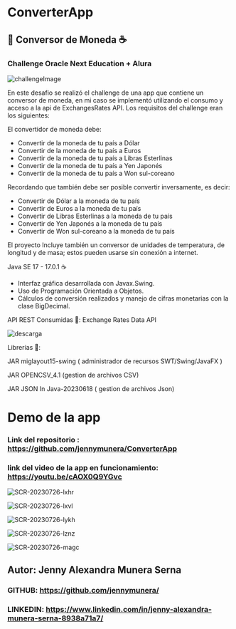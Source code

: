 # ConverterApp
## 💱 Conversor de Moneda ☕
### Challenge Oracle Next Education + Alura

![challengeImage](https://github.com/jennymunera/ConverterApp/assets/112194662/506f6e2b-a1a1-479d-9a10-9a56d1d794ca)

En este desafio se realizó el challenge de una app que contiene un conversor de moneda, en mi caso se implementó utilizando el consumo y acceso a la api de ExchangesRates API.
Los requisitos del challenge eran los siguientes: 

El convertidor de moneda debe:
  - Convertir de la moneda de tu país a Dólar
  - Convertir de la moneda de tu país  a Euros
  - Convertir de la moneda de tu país  a Libras Esterlinas
  - Convertir de la moneda de tu país  a Yen Japonés
  - Convertir de la moneda de tu país  a Won sul-coreano
    
Recordando que también debe ser posible convertir inversamente, es decir:

  - Convertir de Dólar a la moneda de tu país
  - Convertir de Euros a la moneda de tu país
  - Convertir de Libras Esterlinas a la moneda de tu país
  - Convertir de Yen Japonés a la moneda de tu país
  - Convertir de Won sul-coreano a la moneda de tu país


El proyecto Incluye también un conversor de unidades de temperatura, de longitud y de masa; estos pueden usarse sin conexión a internet.

Java SE 17 - 17.0.1 ☕

- Interfaz gráfica desarrollada con Javax.Swing.
- Uso de Programación Orientada a Objetos.
- Cálculos de conversión realizados y manejo de cifras monetarias con la clase BigDecimal.
  
API REST Consumidas 💱:
Exchange Rates Data API	

![descarga](https://github.com/jennymunera/ConverterApp/assets/112194662/3722a9b8-83d3-4f58-825a-6139066c7182)

Librerías 📖:

JAR miglayout15-swing ( administrador de recursos SWT/Swing/JavaFX )

JAR OPENCSV_4.1 (gestion de archivos CSV)

JAR JSON In Java-20230618 ( gestion de archivos Json)

# Demo de la app 
### Link del repositorio : https://github.com/jennymunera/ConverterApp
### link del video de la app en funcionamiento: https://youtu.be/cAOX0Q9YGvc

![SCR-20230726-lxhr](https://github.com/jennymunera/ConverterApp/assets/112194662/8cf2f96c-b471-43a1-967a-729800570ffd)

![SCR-20230726-lxvl](https://github.com/jennymunera/ConverterApp/assets/112194662/73629c1f-e9e4-432d-8bd0-99cc35e0fdbb)

![SCR-20230726-lykh](https://github.com/jennymunera/ConverterApp/assets/112194662/70f25db3-7b56-4cc4-873e-dbfdc4e53656)

![SCR-20230726-lznz](https://github.com/jennymunera/ConverterApp/assets/112194662/e69bcc96-cd42-4271-a23c-892f6a370730)

![SCR-20230726-magc](https://github.com/jennymunera/ConverterApp/assets/112194662/046a3209-9ec8-4f31-8580-a61aa7fbd7ee)

## Autor: Jenny Alexandra Munera Serna
### GITHUB: https://github.com/jennymunera/
### LINKEDIN: https://www.linkedin.com/in/jenny-alexandra-munera-serna-8938a71a7/

